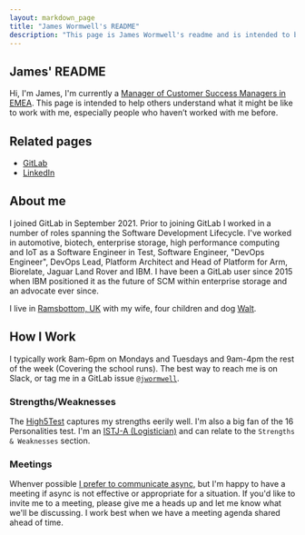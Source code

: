 ```yaml
---
layout: markdown_page
title: "James Wormwell's README"
description: "This page is James Wormwell's readme and is intended to be helpful when interacting with him."
---
```


## James' README

Hi, I'm James, I'm currently a [Manager of Customer Success Managers in EMEA](https://about.gitlab.com/job-families/sales/customer-success-management/#manager-csm-responsibilities). This page is intended to help others understand what it might be like to work with me, especially people who haven’t worked with me before.

## Related pages

* [GitLab](https://gitlab.com/jwormwell)
* [LinkedIn](www.linkedin.com/in/james-wormwell)

## About me

I joined GitLab in September 2021. Prior to joining GitLab I worked in a number of roles spanning the Software Development Lifecycle. I've worked in automotive, biotech, enterprise storage, high performance computing and IoT as a Software Engineer in Test, Software Engineer, "DevOps Engineer", DevOps Lead, Platform Architect and Head of Platform for Arm, Biorelate, Jaguar Land Rover and IBM. I have been a GitLab user since 2015 when IBM positioned it as the future of SCM within enterprise storage and an advocate ever since.

I live in [Ramsbottom, UK](https://goo.gl/maps/SBtLWfNFfrKCXXDF7) with my wife, four children and dog [Walt](/company/team-pets/#308-walt).

## How I Work

I typically work 8am-6pm on Mondays and Tuesdays and 9am-4pm the rest of the week (Covering the school runs). The best way to reach me is on Slack, or tag me in a GitLab issue [`@jwormwell`](https://gitlab.com/jwormwell).

### Strengths/Weaknesses

The [High5Test](https://high5test.com/test/result-your-friend/MTcwNTQ2Ng==/) captures my strengths eerily well. I'm also a big fan of the 16 Personalities test. I'm an [ISTJ-A (Logistician)](https://www.16personalities.com/istj-personality) and can relate to the `Strengths & Weaknesses` section.

### Meetings

Whenver possible [I prefer to communicate async](/company/culture/all-remote/asynchronous/), but I'm happy to have a meeting if async is not effective or appropriate for a situation. If you'd like to invite me to a meeting, please give me a heads up and let me know what we'll be discussing. I work best when we have a meeting agenda shared ahead of time.
